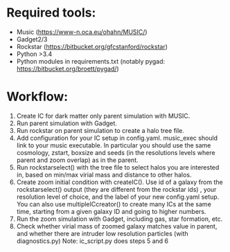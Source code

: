 # Required tools:
- Music (https://www-n.oca.eu/ohahn/MUSIC/)
- Gadget2/3
- Rockstar (https://bitbucket.org/gfcstanford/rockstar)
- Python >3.4
- Python modules in requirements.txt (notably pygad: https://bitbucket.org/broett/pygad/)

# Workflow:
1) Create IC for dark matter only parent simulation with MUSIC.
2) Run parent simulation with Gadget.
3) Run rockstar on parent simulation to create a halo tree file.
4) Add configuration for your IC setup in config.yaml. music_exec should link to your music executable.
In particular you should use the same cosmology, zstart, boxsize and seeds (in the resolutions levels where parent and zoom overlap) as in the parent.
5) Run rockstarselect() with the tree file to select halos you are interested in, 
based on min/max virial mass and distance to other halos.
6) Create zoom initial condition with createIC(). Use id of a galaxy from the rockstarselect() output (they are different from the rockstar ids)
, your resolution level of choice, and the label of your new config.yaml setup. You can also use multipleICcreator() to create many ICs at the same time, 
starting from a given galaxy ID and going to higher numbers.
7) Run the zoom simulation with Gadget, including gas, star formation, etc.
8) Check whether virial mass of zoomed galaxy matches value in parent, and whether there are intruder low resolution particles (with diagnostics.py)
Note: ic_script.py does steps 5 and 6